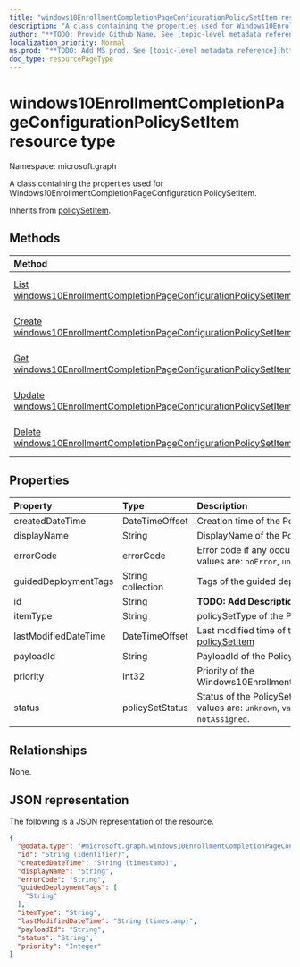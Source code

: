 ```yaml
---
title: "windows10EnrollmentCompletionPageConfigurationPolicySetItem resource type"
description: "A class containing the properties used for Windows10EnrollmentCompletionPageConfiguration PolicySetItem."
author: "**TODO: Provide Github Name. See [topic-level metadata reference](https://msgo.azurewebsites.net/add/document/guidelines/metadata.html#topic-level-metadata)**"
localization_priority: Normal
ms.prod: "**TODO: Add MS prod. See [topic-level metadata reference](https://msgo.azurewebsites.net/add/document/guidelines/metadata.html#topic-level-metadata)**"
doc_type: resourcePageType
---
```


# windows10EnrollmentCompletionPageConfigurationPolicySetItem resource type

Namespace: microsoft.graph



A class containing the properties used for Windows10EnrollmentCompletionPageConfiguration PolicySetItem.


Inherits from [policySetItem](../resources/policysetitem.md).

## Methods
|Method|Return type|Description|
|:---|:---|:---|
|[List windows10EnrollmentCompletionPageConfigurationPolicySetItem](../api/windows10enrollmentcompletionpageconfigurationpolicysetitem-list.md)|[windows10EnrollmentCompletionPageConfigurationPolicySetItem](../resources/windows10enrollmentcompletionpageconfigurationpolicysetitem.md) collection|Get a list of the [windows10EnrollmentCompletionPageConfigurationPolicySetItem](../resources/windows10enrollmentcompletionpageconfigurationpolicysetitem.md) objects and their properties.|
|[Create windows10EnrollmentCompletionPageConfigurationPolicySetItem](../api/windows10enrollmentcompletionpageconfigurationpolicysetitem-create.md)|[windows10EnrollmentCompletionPageConfigurationPolicySetItem](../resources/windows10enrollmentcompletionpageconfigurationpolicysetitem.md)|Create a new [windows10EnrollmentCompletionPageConfigurationPolicySetItem](../resources/windows10enrollmentcompletionpageconfigurationpolicysetitem.md) object.|
|[Get windows10EnrollmentCompletionPageConfigurationPolicySetItem](../api/windows10enrollmentcompletionpageconfigurationpolicysetitem-get.md)|[windows10EnrollmentCompletionPageConfigurationPolicySetItem](../resources/windows10enrollmentcompletionpageconfigurationpolicysetitem.md)|Read the properties and relationships of a [windows10EnrollmentCompletionPageConfigurationPolicySetItem](../resources/windows10enrollmentcompletionpageconfigurationpolicysetitem.md) object.|
|[Update windows10EnrollmentCompletionPageConfigurationPolicySetItem](../api/windows10enrollmentcompletionpageconfigurationpolicysetitem-update.md)|[windows10EnrollmentCompletionPageConfigurationPolicySetItem](../resources/windows10enrollmentcompletionpageconfigurationpolicysetitem.md)|Update the properties of a [windows10EnrollmentCompletionPageConfigurationPolicySetItem](../resources/windows10enrollmentcompletionpageconfigurationpolicysetitem.md) object.|
|[Delete windows10EnrollmentCompletionPageConfigurationPolicySetItem](../api/windows10enrollmentcompletionpageconfigurationpolicysetitem-delete.md)|None|Deletes a [windows10EnrollmentCompletionPageConfigurationPolicySetItem](../resources/windows10enrollmentcompletionpageconfigurationpolicysetitem.md) object.|

## Properties
|Property|Type|Description|
|:---|:---|:---|
|createdDateTime|DateTimeOffset|Creation time of the PolicySetItem. Inherited from [policySetItem](../resources/policysetitem.md)|
|displayName|String|DisplayName of the PolicySetItem. Inherited from [policySetItem](../resources/policysetitem.md)|
|errorCode|errorCode|Error code if any occured. Inherited from [policySetItem](../resources/policysetitem.md). Possible values are: `noError`, `unauthorized`, `notFound`, `deleted`.|
|guidedDeploymentTags|String collection|Tags of the guided deployment Inherited from [policySetItem](../resources/policysetitem.md)|
|id|String|**TODO: Add Description** Inherited from [entity](../resources/entity.md)|
|itemType|String|policySetType of the PolicySetItem. Inherited from [policySetItem](../resources/policysetitem.md)|
|lastModifiedDateTime|DateTimeOffset|Last modified time of the PolicySetItem. Inherited from [policySetItem](../resources/policysetitem.md)|
|payloadId|String|PayloadId of the PolicySetItem. Inherited from [policySetItem](../resources/policysetitem.md)|
|priority|Int32|Priority of the Windows10EnrollmentCompletionPageConfigurationPolicySetItem.|
|status|policySetStatus|Status of the PolicySetItem. Inherited from [policySetItem](../resources/policysetitem.md). Possible values are: `unknown`, `validating`, `partialSuccess`, `success`, `error`, `notAssigned`.|

## Relationships
None.

## JSON representation
The following is a JSON representation of the resource.
<!-- {
  "blockType": "resource",
  "keyProperty": "id",
  "@odata.type": "microsoft.graph.windows10EnrollmentCompletionPageConfigurationPolicySetItem",
  "baseType": "microsoft.graph.policySetItem",
  "openType": false
}
-->
``` json
{
  "@odata.type": "#microsoft.graph.windows10EnrollmentCompletionPageConfigurationPolicySetItem",
  "id": "String (identifier)",
  "createdDateTime": "String (timestamp)",
  "displayName": "String",
  "errorCode": "String",
  "guidedDeploymentTags": [
    "String"
  ],
  "itemType": "String",
  "lastModifiedDateTime": "String (timestamp)",
  "payloadId": "String",
  "status": "String",
  "priority": "Integer"
}
```

